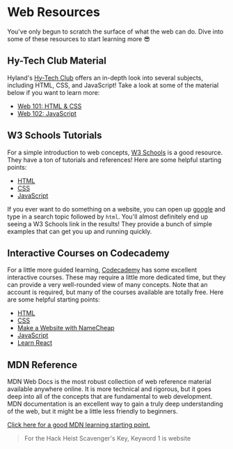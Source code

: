 # Web Resources
You've only begun to scratch the surface of what the web can do. Dive into some of these resources to start learning more 😎

## Hy-Tech Club Material
Hyland's [Hy-Tech Club](https://www.hyland.com/en/explore/hy-tech/Tech-outreach-overview/club) offers an in-depth look into several subjects, including HTML, CSS, and JavaScript! Take a look at some of the material below if you want to learn more:

- [Web 101: HTML & CSS](https://hylandtechclub.com/web-101/)
- [Web 102: JavaScript](https://hylandtechclub.com/web-102/)

## W3 Schools Tutorials
For a simple introduction to web concepts, [W3 Schools](https://www.w3schools.com/) is a good resource. They have a ton of tutorials and references! Here are some helpful starting points:

- [HTML](https://www.w3schools.com/html/html_intro.asp)
- [CSS](https://www.w3schools.com/css/css_intro.asp)
- [JavaScript](https://www.w3schools.com/js/js_intro.asp)

If you ever want to do something on a website, you can open up [google](https://google.com/) and type in a search topic followed by `html`. You'll almost definitely end up seeing a W3 Schools link in the results! They provide a bunch of simple examples that can get you up and running quickly.

## Interactive Courses on Codecademy
For a little more guided learning, [Codecademy](https://www.codecademy.com/) has some excellent interactive courses. These may require a little more dedicated time, but they can provide a very well-rounded view of many concepts. Note that an account is required, but many of the courses available are totally free. Here are some helpful starting points:

- [HTML](https://www.codecademy.com/learn/learn-html)
- [CSS](https://www.codecademy.com/learn/learn-css)
- [Make a Website with NameCheap](https://www.codecademy.com/learn/make-a-website)
- [JavaScript](https://www.codecademy.com/learn/introduction-to-javascript)
- [Learn React](https://www.codecademy.com/learn/learn-react-introduction)

## MDN Reference
MDN Web Docs is the most robust collection of web reference material available anywhere online. It is more technical and rigorous, but it goes deep into all of the concepts that are fundamental to web development. MDN documentation is an excellent way to gain a truly deep understanding of the web, but it might be a little less friendly to beginners.

[Click here for a good MDN learning starting point.](https://developer.mozilla.org/en-US/docs/Learn)

>For the Hack Heist Scavenger's Key, Keyword 1 is website

